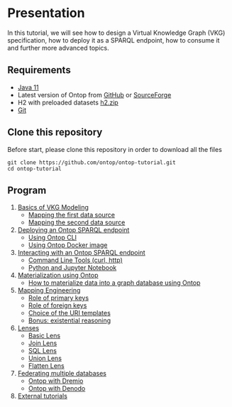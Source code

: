 # Presentation

In this tutorial, we will see how to design a Virtual Knowledge Graph (VKG) specification, how to deploy it as a SPARQL endpoint, how to consume it and further more advanced topics.

## Requirements

- [Java 11](http://www.oracle.com/technetwork/java/javase/downloads/index.html)
- Latest version of Ontop from [GitHub](https://github.com/ontop/ontop/releases) or [SourceForge](https://sourceforge.net/projects/ontop4obda/files/)
- H2 with preloaded datasets [h2.zip](h2.zip)
- [Git](https://git-scm.com/)

## Clone this repository

Before start, please clone this repository in order to download all the files

```console
git clone https://github.com/ontop/ontop-tutorial.git
cd ontop-tutorial
```

## Program

1. [Basics of VKG Modeling](basic/setup.md)
   * [Mapping the first data source](basic/university-1.md)
   * [Mapping the second data source](basic/university-2.md)
2. [Deploying an Ontop SPARQL endpoint](endpoint)
   * [Using Ontop CLI](endpoint/endpoint-cli.md)
   * [Using Ontop Docker image](endpoint/endpoint-docker.md)
3. [Interacting with an Ontop SPARQL endpoint](interact/cli.md)
   * [Command Line Tools (curl, http)](interact/cli.md)
   * [Python and Jupyter Notebook](interact/jupyter.md)
4. [Materialization using Ontop](materialization/materialization.md)
   * [How to materialize data into a graph database using Ontop](materialization/materialization.md)
5. [Mapping Engineering](mapping)
   * [Role of primary keys](mapping/primary-keys.md)
   * [Role of foreign keys](mapping/foreign-keys.md)
   * [Choice of the URI templates](mapping/uri-templates.md)
   * [Bonus: existential reasoning](mapping/existential.md)
6. [Lenses](lenses)
   * [Basic Lens](lenses/basic-lens.md)
   * [Join Lens](lenses/join-lens.md)
   * [SQL Lens](lenses/sql-lens.md)
   * [Union Lens](lenses/union-lens.md)
   * [Flatten Lens](lenses/flatten-lens.md)
7. [Federating multiple databases](federation)
   * [Ontop with Dremio](federation/dremio/README.md)
   * [Ontop with Denodo](federation/denodo/README.md)
8. [External tutorials](external-tutorials)
